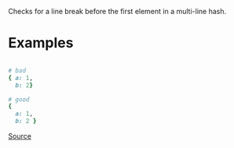 
Checks for a line break before the first element in a
multi-line hash.

# Examples

```ruby

# bad
{ a: 1,
  b: 2}

# good
{
  a: 1,
  b: 2 }
```

[Source](http://www.rubydoc.info/gems/rubocop/RuboCop/Cop/Layout/FirstHashElementLineBreak)